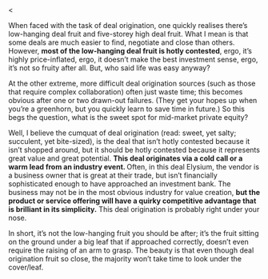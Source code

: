 <<p>When faced with the task of deal origination, one quickly realises there&#8217;s low-hanging deal fruit and five-storey high deal fruit. What I mean is that some deals are much easier to find, negotiate and close than others. However, <strong>most of the low-hanging deal fruit is hotly contested</strong>, ergo, it&#8217;s highly price-inflated, ergo, it doesn&#8217;t make the best investment sense, ergo, it&#8217;s not so fruity after all. But, who said life was easy anyway?</p><p>At the other extreme, more difficult deal origination sources (such as those that require complex collaboration) often just waste time; this becomes obvious after one or two drawn-out failures. (They get your hopes up when you&#8217;re a greenhorn, but you quickly learn to save time in future.) So this begs the question, what is the sweet spot for mid-market private equity?</p><p>Well, I believe the cumquat of deal origination (read: sweet, yet salty; succulent, yet bite-sized), is the deal that isn&#8217;t hotly contested because it isn&#8217;t shopped around, but it should be hotly contested because it represents great value and great potential. <strong>This deal originates via a cold call or a warm lead from an industry event. </strong>Often, in this deal Elysium, the vendor is a business owner that is great at their trade, but isn&#8217;t financially sophisticated enough to have approached an investment bank. The business may not be in the most obvious industry for value creation, <strong>but the product or service offering will have a quirky competitive advantage that is brilliant in its simplicity.</strong> This deal origination is probably right under your nose.</p><p>In short, it&#8217;s not the low-hanging fruit you should be after; it&#8217;s the fruit sitting on the ground under a big leaf that if approached correctly, doesn&#8217;t even require the raising of an arm to grasp. The beauty is that even though deal origination fruit so close, the majority won&#8217;t take time to look under the cover/leaf.</p>
